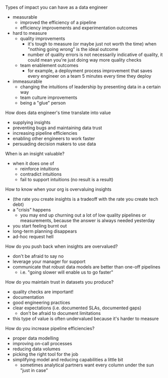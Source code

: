 Types of impact you can have as a data engineer
- measurable
	- improved the efficiency of a pipeline
	- efficiency improvements and experimentation outcomes
- hard to measure
	- quality improvements
		- it's tough to measure (or maybe just not worth the time) when "nothing going wrong" is the ideal outcome
		- number of quality errors is not necessarily indicative of quality, it could mean you're just doing way more quality checks
	- team enablement outcomes
		- for example, a deployment process improvement that saves every engineer on a team 5 minutes every time they deploy
- immeasurable
	- changing the intuitions of leadership by presenting data in a certain way
	- team culture improvements
	- being a "glue" person

How does data engineer's time translate into value
- supplying insights
- preventing bugs and maintaining data trust
- increasing pipeline efficiencies
- enabling other engineers to work faster
- persuading decision makers to use data

When is an insight valuable?
- when it does one of
	- reinforce intuitions
	- contradict intuitions
	- fail to support intuitions (no result is a result)

How to know when your org is overvaluing insights
- (the rate you create insights is a tradeoff with the rate you create tech debt)
- a "crisis" happens
	- you may end up churning out a lot of low quality pipelines or measurements,  because the answer is always needed yesterday
- you start feeling burnt out
- long-term planning disappears
- ad-hoc request hell

How do you push back when insights are overvalued?
- don't be afraid to say no
- leverage your manager for support
- communicate that robust data models are better than one-off pipelines
	- i.e. "going slower will enable us to go faster"

How do you maintain trust in datasets you produce?
- quality checks are important!
- documentation
- good engineering practices
- clear expectations (i.e. documented SLAs, documented gaps)
	- don't be afraid to document limitations
- this type of value is often undervalued because it's harder to measure

How do you increase pipeline efficiencies?
- proper data modelling
- improving on-call processes
- reducing data volumes
- picking the right tool for the job
- simplifying model and reducing capabilities a little bit
	- sometimes analytical partners want every column under the sun "just in case"

